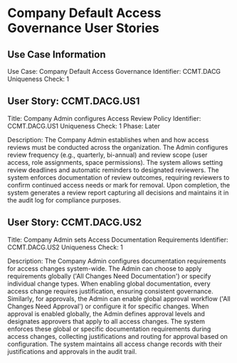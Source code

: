 # Company Default Access Governance User Stories

## Use Case Information
Use Case: Company Default Access Governance
Identifier: CCMT.DACG
Uniqueness Check: 1

## User Story: CCMT.DACG.US1
Title: Company Admin configures Access Review Policy
Identifier: CCMT.DACG.US1
Uniqueness Check: 1
Phase: Later

Description:
The Company Admin establishes when and how access reviews must be conducted across the organization. The Admin configures review frequency (e.g., quarterly, bi-annual) and review scope (user access, role assignments, space permissions). The system allows setting review deadlines and automatic reminders to designated reviewers. The system enforces documentation of review outcomes, requiring reviewers to confirm continued access needs or mark for removal. Upon completion, the system generates a review report capturing all decisions and maintains it in the audit log for compliance purposes.

## User Story: CCMT.DACG.US2
Title: Company Admin sets Access Documentation Requirements
Identifier: CCMT.DACG.US2
Uniqueness Check: 1

Description:
The Company Admin configures documentation requirements for access changes system-wide. The Admin can choose to apply requirements globally ('All Changes Need Documentation') or specify individual change types. When enabling global documentation, every access change requires justification, ensuring consistent governance. Similarly, for approvals, the Admin can enable global approval workflow ('All Changes Need Approval') or configure it for specific changes. When approval is enabled globally, the Admin defines approval levels and designates approvers that apply to all access changes. The system enforces these global or specific documentation requirements during access changes, collecting justifications and routing for approval based on configuration. The system maintains all access change records with their justifications and approvals in the audit trail.
